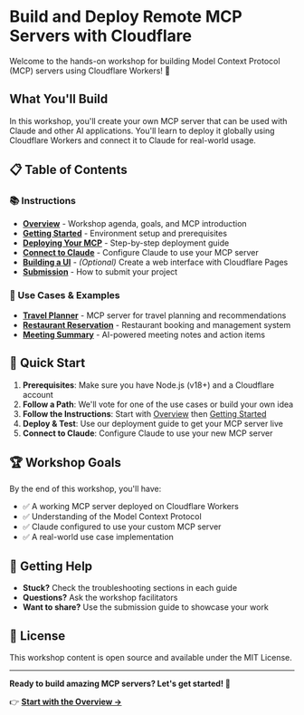 # Build and Deploy Remote MCP Servers with Cloudflare

Welcome to the hands-on workshop for building Model Context Protocol (MCP) servers using Cloudflare Workers! 🚀

## What You'll Build

In this workshop, you'll create your own MCP server that can be used with Claude and other AI applications. You'll learn to deploy it globally using Cloudflare Workers and connect it to Claude for real-world usage.

## 📋 Table of Contents

### 📚 Instructions
- [**Overview**](./instructions/overview.md) - Workshop agenda, goals, and MCP introduction
- [**Getting Started**](./instructions/getting-started.md) - Environment setup and prerequisites
- [**Deploying Your MCP**](./instructions/deploying-your-mcp.md) - Step-by-step deployment guide
- [**Connect to Claude**](./instructions/connect-to-claude.md) - Configure Claude to use your MCP server
- [**Building a UI**](./instructions/building-a-ui.md) - *(Optional)* Create a web interface with Cloudflare Pages
- [**Submission**](./instructions/submission.md) - How to submit your project

### 🎯 Use Cases & Examples
- [**Travel Planner**](./use-cases/travel-planner/) - MCP server for travel planning and recommendations
- [**Restaurant Reservation**](./use-cases/restaurant-reservation/) - Restaurant booking and management system
- [**Meeting Summary**](./use-cases/meeting-summary/) - AI-powered meeting notes and action items


<!-- ### 🎯 Use Cases & Examples
- [**Travel Planner**](./use-cases/travel-planner/) - MCP server for travel planning and recommendations
- [**Restaurant Reservation**](./use-cases/restaurant-reservation/) - Restaurant booking and management system
- [**Meeting Summary**](./use-cases/meeting-summary/) - AI-powered meeting notes and action items -->

## 🚀 Quick Start

1. **Prerequisites**: Make sure you have Node.js (v18+) and a Cloudflare account
2. **Follow a Path**: We'll vote for one of the use cases or build your own idea
3. **Follow the Instructions**: Start with [Overview](./instructions/overview.md) then [Getting Started](./instructions/getting-started.md)
4. **Deploy & Test**: Use our deployment guide to get your MCP server live
5. **Connect to Claude**: Configure Claude to use your new MCP server

## 🏆 Workshop Goals

By the end of this workshop, you'll have:
- ✅ A working MCP server deployed on Cloudflare Workers
- ✅ Understanding of the Model Context Protocol
- ✅ Claude configured to use your custom MCP server
- ✅ A real-world use case implementation

## 🤝 Getting Help

- **Stuck?** Check the troubleshooting sections in each guide
- **Questions?** Ask the workshop facilitators
- **Want to share?** Use the submission guide to showcase your work

## 📄 License

This workshop content is open source and available under the MIT License.

---

**Ready to build amazing MCP servers? Let's get started! 🎉**

👉 **[Start with the Overview →](./instructions/overview.md)**
